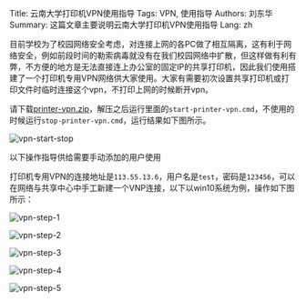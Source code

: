 Title: 云南大学打印机VPN使用指导
Tags: VPN, 使用指导
Authors: 刘东华
Summary: 这篇文章主要说明云南大学打印机VPN使用指导
Lang: zh



目前学校为了校园网络安全考虑，对连接上网的各PC做了相互隔离，这有利于网络安全，例如前段时间的勒索病毒就没有在我们校园网络中扩散，但这样做有利有弊，不方便的地方是无法直接连上办公室的固定IP的共享打印机，因此我们使用搭建了一个打印机专用VPN网络供大家使用。大家有需要初次设置共享打印机或打印文件时临时连接这个vpn，不打印上网的时候断开vpn。

请下载[printer-vpn.zip](/resources/printer-vpn.zip)，解压之后运行里面的`start-printer-vpn.cmd`，不使用的时候运行`stop-printer-vpn.cmd`，运行结果如下图所示。

![vpn-start-stop](/images/vpn-start-stop.png)

以下操作指导供给需要手动添加的用户使用

打印机专用VPN的连接地址是`113.55.13.6`，用户名是`test`，密码是`123456`，可以在网络与共享中心中手工新建一个VNP连接，以下以win10系统为例，操作如下图所示：

![vpn-step-1](/images/vpn-step-1.png)

![vpn-step-2](/images/vpn-step-2.png)

![vpn-step-3](/images/vpn-step-3.png)

![vpn-step-4](/images/vpn-step-4.png)

![vpn-step-5](/images/vpn-step-5.png)



